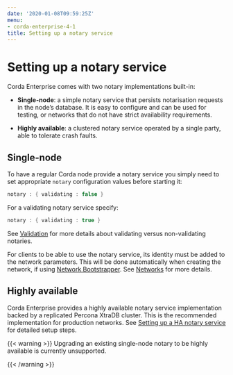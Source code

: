 ```yaml
---
date: '2020-01-08T09:59:25Z'
menu:
- corda-enterprise-4-1
title: Setting up a notary service
---
```



# Setting up a notary service

Corda Enterprise comes with two notary implementations built-in:


* **Single-node**: a simple notary service that persists notarisation requests in the node’s database. It is easy to configure
                    and can be used for testing, or networks that do not have strict availability requirements.


* **Highly available**: a clustered notary service operated by a single party, able to tolerate crash faults.



## Single-node

To have a regular Corda node provide a notary service you simply need to set appropriate `notary` configuration values
                before starting it:

```kotlin
notary : { validating : false }
```
For a validating notary service specify:

```kotlin
notary : { validating : true }
```
See [Validation](key-concepts-notaries.md#key-concepts-notaries-validation) for more details about validating versus non-validating notaries.

For clients to be able to use the notary service, its identity must be added to the network parameters. This will be
                done automatically when creating the network, if using [Network Bootstrapper](network-bootstrapper.md). See [Networks](corda-networks-index.md)
                for more details.


## Highly available

Corda Enterprise provides a highly available notary service implementation backed by a replicated Percona XtraDB cluster.
                This is the recommended implementation for production networks. See [Setting up a HA notary service](running-a-notary-cluster/toctree.md) for detailed
                setup steps.


{{< warning >}}
Upgrading an existing single-node notary to be highly available is currently unsupported.

{{< /warning >}}


